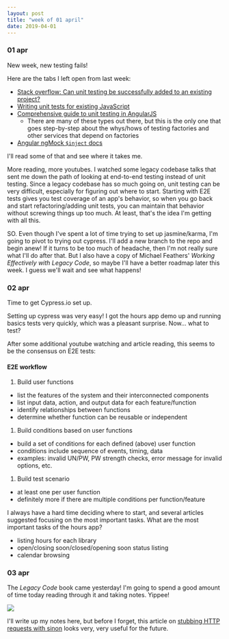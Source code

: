 ```yaml
---
layout: post
title: "week of 01 april"
date: 2019-04-01
---
```


### 01 apr

New week, new testing fails! 

Here are the tabs I left open from last week:

* [Stack overflow: Can unit testing be successfully added to an existing project?](https://stackoverflow.com/questions/3476054/can-unit-testing-be-successfully-added-into-an-existing-production-project-if-s)
* [Writing unit tests for existing JavaScript](https://rmurphey.com/blog/2014/07/13/unit-tests)
* [Comprehensive guide to unit testing in AngularJS](https://www.syntaxsuccess.com/viewarticle/comprehensive-guide-to-unit-testing-in-angularjs)
  * There are many of these types out there, but this is the only one that goes step-by-step about the whys/hows of testing factories and other services that depend on factories
* [Angular ngMock `$inject` docs](https://docs.angularjs.org/api/ngMock/function/angular.mock.inject)

I'll read some of that and see where it takes me. 

More reading, more youtubes. I watched some legacy codebase talks that sent me down the path of looking at end-to-end testing instead of unit testing. Since a legacy codebase has so much going on, unit testing can be very difficult, especially for figuring out where to start. Starting with E2E tests gives you test coverage of an app's behavior, so when you go back and start refactoring/adding unit tests, you can maintain that behavior without screwing things up too much. At least, that's the idea I'm getting with all this. 

SO. Even though I've spent a lot of time trying to set up jasmine/karma, I'm going to pivot to trying out cypress. I'll add a new branch to the repo and begin anew! If it turns to be too much of headache, then I'm not really sure what I'll do after that. But I also have a copy of Michael Feathers' *Working Effectively with Legacy Code*, so maybe I'll have a better roadmap later this week. I guess we'll wait and see what happens!

### 02 apr

Time to get Cypress.io set up. 

Setting up cypress was very easy! I got the hours app demo up and running basics tests very quickly, which was a pleasant surprise. Now... what to test?

After some additional youtube watching and article reading, this seems to be the consensus on E2E tests:

#### E2E workflow

1. Build user functions
  * list the features of the system and their interconnected components
  * list input data, action, and output data for each feature/function
  * identify relationships between functions
  * determine whether function can be reusable or independent
1. Build conditions based on user functions
  * build a set of conditions for each defined (above) user function
  * conditions include sequence of events, timing, data
  * examples: invalid UN/PW, PW strength checks, error message for invalid options, etc.
1. Build test scenario
  * at least one per user function
  * definitely more if there are multiple conditions per function/feature

I always have a hard time deciding where to start, and several articles suggested focusing on the most important tasks. What are the most important tasks of the hours app?

* listing hours for each library
* open/closing soon/closed/opening soon status listing
* calendar browsing

### 03 apr

The *Legacy Code* book came yesterday! I'm going to spend a good amount of time today reading through it and taking notes. Yippee! 

![](https://media.giphy.com/media/ET3joD3mN6UEg/giphy.gif)

I'll write up my notes here, but before I forget, this article on [stubbing HTTP requests with sinon](https://mherman.org/blog/stubbing-http-requests-with-sinon/) looks very, very useful for the future.
